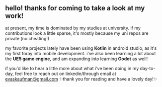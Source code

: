 ## hello! thanks for coming to take a look at my work!

at present, my time is dominated by my studies at university.
  if my contributions look a little sparse, it's mostly because my uni repos are private (no cheating!)

my favorite projects lately have been using **Kotlin** in android studio, as it's my first foray into mobile development.
  i've also been learning a lot about the **UE5 game engine**, and am expanding into learning **Godot** as well!

if you'd like to hear a little more about what i've been doing in my day-to-day, feel free to reach out on linkedin/through email at <ins>evaskaufman@gmail.com</ins>
✨thank you for reading and have a lovely day!✨
<!--
**ekksttasy/ekksttasy** is a ✨ _special_ ✨ repository because its `README.md` (this file) appears on your GitHub profile.

Here are some ideas to get you started:

- 🔭 I’m currently working on ...
- 🌱 I’m currently learning ...
- 👯 I’m looking to collaborate on ...
- 🤔 I’m looking for help with ...
- 💬 Ask me about ...
- 📫 How to reach me: ...
- 😄 Pronouns: ...
- ⚡ Fun fact: ...
-->
